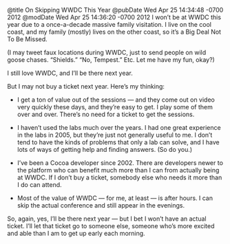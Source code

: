 @title On Skipping WWDC This Year
@pubDate Wed Apr 25 14:34:48 -0700 2012
@modDate Wed Apr 25 14:36:20 -0700 2012
I won’t be at WWDC this year due to a once-a-decade massive family visitation. I live on the cool coast, and my family (mostly) lives on the other coast, so it’s a Big Deal Not To Be Missed.

(I may tweet faux locations during WWDC, just to send people on wild goose chases. “Shields.” “No, Tempest.” Etc. Let me have my fun, okay?)

I still love WWDC, and I’ll be there next year.

But I may not buy a ticket next year. Here’s my thinking:

- I get a ton of value out of the sessions — and they come out on video very quickly these days, and they’re easy to get. I play some of them over and over. There’s no need for a ticket to get the sessions.

- I haven’t used the labs much over the years. I had one great experience in the labs in 2005, but they’re just not generally useful to me. I don’t tend to have the kinds of problems that only a lab can solve, and I have lots of ways of getting help and finding answers. (So do you.)

- I’ve been a Cocoa developer since 2002. There are developers newer to the platform who can benefit much more than I can from actually being at WWDC. If I don’t buy a ticket, somebody else who needs it more than I do can attend.

- Most of the value of WWDC — for me, at least — is after hours. I can skip the actual conference and still appear in the evenings.

So, again, yes, I’ll be there next year — but I bet I won’t have an actual ticket. I’ll let that ticket go to someone else, someone who’s more excited and able than I am to get up early each morning.
